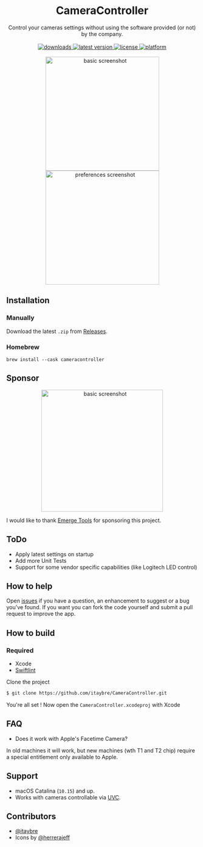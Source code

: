 <h1 align="center"> CameraController </h1>

<!-- subtext -->
<div align="center">
Control your cameras settings without using the software provided (or not) by the company.
</div>

<br/>

<!-- shields -->
<div align="center">
    <!-- downloads -->
    <a href="https://github.com/itaybre/CameraController/releases">
        <img src="https://img.shields.io/github/downloads/itaybre/CameraController/total" alt="downloads"/>
    </a>
    <!-- version -->
    <a href="https://github.com/itaybre/CameraController/releases/latest">
        <img src="https://img.shields.io/github/release/itaybre/CameraController.svg" alt="latest version"/>
    </a>
    <!-- license -->
    <a href="https://github.com/itaybre/CameraController/blob/master/License.txt">
        <img src="https://img.shields.io/github/license/itaybre/CameraController.svg" alt="license"/>
    </a>
    <!-- platform -->
    <a href="https://github.com/itaybre/CameraController">
        <img src="https://img.shields.io/badge/platform-macOS-lightgrey.svg" alt="platform"/>
    </a>
</div>

<br/>

<div align="center">
    <img src="./.github/Basic.png" width="299" alt="basic screenshot"/>
    <img src="./.github/Preferences.png" width="299" alt="preferences screenshot"/>
</div>

## Installation

### Manually

Download the latest `.zip` from [Releases](https://github.com/itaybre/CameraController/releases/latest).

### Homebrew

```
brew install --cask cameracontroller
```

## Sponsor

<div align="center">
    <a href="https://www.emergetools.com/">
        <img src="./.github/Emerge_Sponsor.png" width="320" alt="basic screenshot"/>
    </a>
</div>

I would like to thank [Emerge Tools](https://www.emergetools.com/) for sponsoring this project.

## ToDo

- Apply latest settings on startup
- Add more Unit Tests
- Support for some vendor specific capabilities (like Logitech LED control)

## How to help

Open [issues](https://github.com/itaybre/CameraController/issues) if you have a question, an enhancement to suggest or a bug you've found. If you want you can fork the code yourself and submit a pull request to improve the app.

## How to build

### Required

- Xcode
- [Swiftlint](https://github.com/realm/SwiftLint)

Clone the project
```sh
$ git clone https://github.com/itaybre/CameraController.git
```

You're all set ! Now open the `CameraController.xcodeproj` with Xcode

## FAQ

- Does it work with Apple's Facetime Camera?

In old machines it will work, but new machines (wth T1 and T2 chip) require a special entitlement only available to Apple.

## Support
- macOS Catalina (`10.15`) and up.
- Works with cameras controllable via [UVC](https://www.usb.org/document-library/video-class-v15-document-set).

## Contributors
- [@itaybre](https://github.com/itaybre)
- Icons by [@herrerajeff](https://github.com/herrerajeff)
